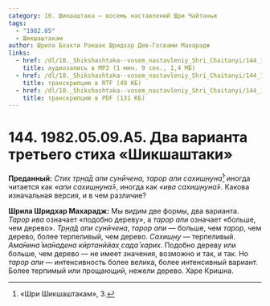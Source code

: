 ```yaml
---
category: 10. Шикшаштака — восемь наставлений Шри Чайтаньи
tags:
  - "1982.05"
  - Шикшаштакам
author: Шрила Бхакти Ракшак Шридхар Дев-Госвами Махарадж
links:
  - href: /dl/10._Shikshashtaka--vosem_nastavleniy_Shri_Chaitanyi/144_1982.05.09.A5_SridharMj_Dva_varianta_tretego_stiha_Shikshashtaki.mp3
    title: аудиозапись в MP3 (1 мин. 9 сек., 1,4 МБ)
  - href: /dl/10._Shikshashtaka--vosem_nastavleniy_Shri_Chaitanyi/144_1982.05.09.A5_SridharMj_Dva_varianta_tretego_stiha_Shikshashtaki.rtf
    title: транскрипцию в RTF (49 КБ)
  - href: /dl/10._Shikshashtaka--vosem_nastavleniy_Shri_Chaitanyi/144_1982.05.09.A5_SridharMj_Dva_varianta_tretego_stiha_Shikshashtaki.pdf
    title: транскрипцию в PDF (131 КБ)
---
```


# 144. 1982.05.09.A5. Два варианта третьего стиха «Шикшаштаки»

**Преданный:** *Стих тр̣н̣а̄д апи сунӣчена, тарор апи сахиш̣н̣уна̄*[^_ftn1] иногда читается как *«апи сахиш̣н̣уна̄»*, иногда как *«ива сахиш̣н̣уна̄»*. Какова изначальная версия, и в чем различие?

**Шрила Шридхар Махарадж:** Мы видим две формы, два варианта. *Тарор ива* означает «подобно дереву», а *тарор апи* означает «больше, чем дерево». *Тр̣н̣а̄д апи сунӣчена*, *тарор апи* — больше, чем *тарор*, чем дерево, более терпеливый, чем дерево. *Сахиш̣н̣у* — терпеливый. *Ама̄нина̄ ма̄надена кӣртанӣйах̣ сада̄ харих*. Подобно дереву или больше, чем дерево — не имеет значения, возможно и так, и так. Но *тарор апи* — интенсивность более велика, более интенсивный вариант. Более терпимый или прощающий, нежели дерево. Харе Кришна.



[^_ftn1]: «Шри Шикшаштакам», 3.

